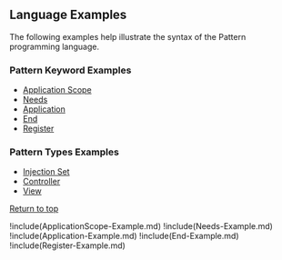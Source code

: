 ## Language Examples

The following examples help illustrate the syntax
of the Pattern programming language.

### Pattern Keyword Examples

* [Application Scope](#Application-Scope-Keyword)
* [Needs](#Needs-Keyword)
* [Application](#Application-Keyword)
* [End](#End-Keyword)
* [Register](#Register-Keyword)

### Pattern Types Examples

* [Injection Set](#Injection-Set-Type)
* [Controller](#Controller-Type)
* [View](#View-Type)

[Return to top](#pattern-programming-language)

!include(ApplicationScope-Example.md)
!include(Needs-Example.md)
!include(Application-Example.md)
!include(End-Example.md)
!include(Register-Example.md)
